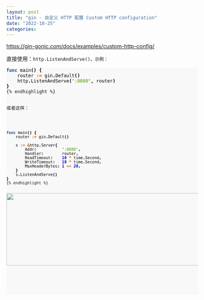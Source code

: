 ```yaml
---
layout: post
title: "gin - 自定义 HTTP 配置 Custom HTTP configuration"
date: "2022-10-25"
categories: 
---
```

<p><a href="https://gin-gonic.com/docs/examples/custom-http-config/">https://gin-gonic.com/docs/examples/custom-http-config/</a></p>

<p>直接使用：<code>http.ListenAndServe()，示例：</code></p>

<pre style="background-color:#f8f8f8;-moz-tab-size:4;-o-tab-size:4;tab-size:4">
<code class="language-go" data-lang="go"><span style="color:#204a87;font-weight:700">func</span> <span style="color:#000">main</span><span style="color:#000;font-weight:700">()</span> <span style="color:#000;font-weight:700">{</span>
	<span style="color:#000">router</span> <span style="color:#ce5c00;font-weight:700">:=</span> <span style="color:#000">gin</span><span style="color:#000;font-weight:700">.</span><span style="color:#000">Default</span><span style="color:#000;font-weight:700">()</span>
	<span style="color:#000">http</span><span style="color:#000;font-weight:700">.</span><span style="color:#000">ListenAndServe</span><span style="color:#000;font-weight:700">(</span><span style="color:#4e9a06">&quot;:8080&quot;</span><span style="color:#000;font-weight:700">,</span> <span style="color:#000">router</span><span style="color:#000;font-weight:700">)</span>
<span style="color:#000;font-weight:700">}</span>
{% endhighlight %}

<p>或者这样：</p>

<pre style="background-color:#f8f8f8;-moz-tab-size:4;-o-tab-size:4;tab-size:4">
<code class="language-go" data-lang="go"><span style="color:#204a87;font-weight:700">func</span> <span style="color:#000">main</span><span style="color:#000;font-weight:700">()</span> <span style="color:#000;font-weight:700">{</span>
	<span style="color:#000">router</span> <span style="color:#ce5c00;font-weight:700">:=</span> <span style="color:#000">gin</span><span style="color:#000;font-weight:700">.</span><span style="color:#000">Default</span><span style="color:#000;font-weight:700">()</span>

	<span style="color:#000">s</span> <span style="color:#ce5c00;font-weight:700">:=</span> <span style="color:#ce5c00;font-weight:700">&amp;</span><span style="color:#000">http</span><span style="color:#000;font-weight:700">.</span><span style="color:#000">Server</span><span style="color:#000;font-weight:700">{</span>
		<span style="color:#000">Addr</span><span style="color:#000;font-weight:700">:</span>           <span style="color:#4e9a06">&quot;:8080&quot;</span><span style="color:#000;font-weight:700">,</span>
		<span style="color:#000">Handler</span><span style="color:#000;font-weight:700">:</span>        <span style="color:#000">router</span><span style="color:#000;font-weight:700">,</span>
		<span style="color:#000">ReadTimeout</span><span style="color:#000;font-weight:700">:</span>    <span style="color:#0000cf;font-weight:700">10</span> <span style="color:#ce5c00;font-weight:700">*</span> <span style="color:#000">time</span><span style="color:#000;font-weight:700">.</span><span style="color:#000">Second</span><span style="color:#000;font-weight:700">,</span>
		<span style="color:#000">WriteTimeout</span><span style="color:#000;font-weight:700">:</span>   <span style="color:#0000cf;font-weight:700">10</span> <span style="color:#ce5c00;font-weight:700">*</span> <span style="color:#000">time</span><span style="color:#000;font-weight:700">.</span><span style="color:#000">Second</span><span style="color:#000;font-weight:700">,</span>
		<span style="color:#000">MaxHeaderBytes</span><span style="color:#000;font-weight:700">:</span> <span style="color:#0000cf;font-weight:700">1</span> <span style="color:#ce5c00;font-weight:700">&lt;&lt;</span> <span style="color:#0000cf;font-weight:700">20</span><span style="color:#000;font-weight:700">,</span>
	<span style="color:#000;font-weight:700">}</span>
	<span style="color:#000">s</span><span style="color:#000;font-weight:700">.</span><span style="color:#000">ListenAndServe</span><span style="color:#000;font-weight:700">()</span>
<span style="color:#000;font-weight:700">}</span>
{% endhighlight %}

<p><img height="190" src="/uploads/ckeditor/pictures/629/image-20221025100336-1.png" width="1216" /></p>

